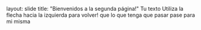 layout: slide
title: "Bienvenidos a la segunda página!"
Tu texto
Utiliza la flecha hacia la izquierda para volver!
que lo que tenga que pasar pase para mi misma
